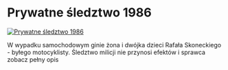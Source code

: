 Prywatne śledztwo 1986 
=============
[![Prywatne śledztwo 1986 ](http://vidos.pl/images/player.gif)](http://vidos.pl/prywatne-sledztwo-1986)

 W wypadku samochodowym ginie żona i dwójka dzieci Rafała Skoneckiego - byłego motocyklisty. Śledztwo milicji nie przynosi efektów i sprawca zobacz pełny opis
